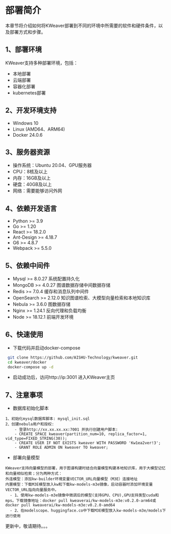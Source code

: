 # 部署简介

本章节将介绍如何将KWeaver部署到不同的环境中所需要的软件和硬件条件，以及部署方式和步骤。

## 1、部署环境
KWeaver支持多种部署环境，包括：

- 本地部署
- 云端部署
- 容器化部署
- kubernetes部署

## 2、开发环境支持
- Windows 10
- Linux (AMD64、ARM64)
- Docker 24.0.6

## 3、服务器资源
- 操作系统：Ubuntu 20.04、GPU服务器
- CPU：8核及以上
- 内存：16GB及以上
- 硬盘：40GB及以上
- 网络：需要能够访问外网

## 4、依赖开发语言
- Python >= 3.9
- Go >= 1.20
- React >= 18.2.0
- Ant-Design >= 4.18.7
- G6 >= 4.8.7
- Webpack >= 5.5.0

## 5、依赖中间件
- Mysql >= 8.0.27 系统配置持久化
- MongoDB >= 4.0.27 图谱数据存储中间数据存储
- Redis >= 7.0.4 缓存和消息队列中间件
- OpenSearch >= 2.12.0 知识图谱检索、大模型向量检索和本地知识库
- Nebula >= 3.6.0 图数据存储
- Nginx >= 1.24.1 反向代理和负载均衡
- Node >= 18.12.1 前端开发环境


## 6、快速使用

- 下载代码并启动docker-compose
```bash
 git clone https://github.com/AISHU-Technology/kweaver.git
 cd kweaver/docker
 docker-compose up -d
```

- 启动成功后，访问http://ip:3001 进入KWeaver主页


## 7、注意事项

- 数据库初始化脚本

```
1、初始化mysql数据库脚本: mysql_init.sql
2、创建nebula用户和授权:
    - 登录http://xx.xx.xx.xx:7001 并执行创建用户脚本:
    - CREATE SPACE kweaver(partition_num=10, replica_factor=1, vid_type=FIXED_STRING(30));
    - CREATE USER IF NOT EXISTS kweaver WITH PASSWORD 'Kw1ea2ver!3';
    - GRANT ROLE ADMIN ON kweaver TO kweaver;
```

- 部署向量模型

```
KWeaver支持向量模型的部署，用于图谱构建时结合向量模型构建本地知识库，用于大模型记忆和向量相似检索；分为两种方式：
外连模型：添加kw-builder环境变量VECTOR_URL向量模型（M3E）连接地址
内置模型：下载M3E模型放入kw和下载kw-models-m3e镜像，启动容器时添加环境变量VECTOR_URL指向向量服务中。
  - 1、使用kw-models-m3e镜像中微调后的模型(支持GPU、CPU),GPU支持类型cuda和mps。下载镜像地址：docker pull kweaverai/kw-models-m3e:v0.2.0-arm64或docker pull kweaverai/kw-models-m3e:v0.2.0-amd64
  - 2、在modelscope、huggingface.co中下载M3E模型放入kw-models-m3e/models下进行使用
```


更新中，敬请期待。。。